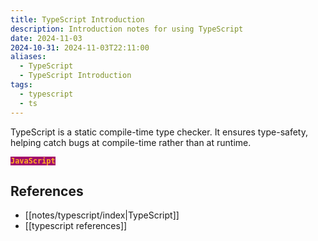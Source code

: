 ```yaml
---
title: TypeScript Introduction
description: Introduction notes for using TypeScript
date: 2024-11-03
2024-10-31: 2024-11-03T22:11:00
aliases:
  - TypeScript
  - TypeScript Introduction
tags:
  - typescript
  - ts
---
```


<style> code { color: #FFAF23; background: #A20B6A; } </style>

TypeScript is a static compile-time type checker. It ensures type-safety, helping catch bugs at compile-time rather than at runtime.

**`JavaScript`**

## References

- [[notes/typescript/index|TypeScript]]
- [[typescript references]]